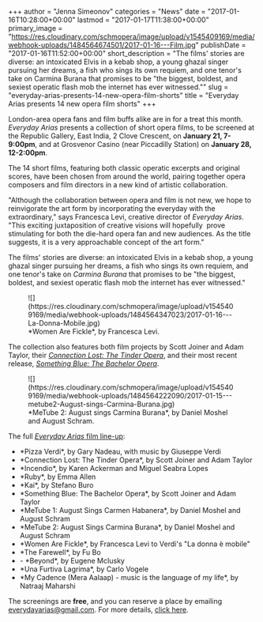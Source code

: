 +++
author = "Jenna Simeonov"
categories = "News"
date = "2017-01-16T10:28:00+00:00"
lastmod = "2017-01-17T11:38:00+00:00"
primary_image = "https://res.cloudinary.com/schmopera/image/upload/v1545409169/media/webhook-uploads/1484564674501/2017-01-16---Film.jpg"
publishDate = "2017-01-16T11:52:00+00:00"
short_description = "The films&#039; stories are diverse: an intoxicated Elvis in a kebab shop, a young ghazal singer pursuing her dreams, a fish who sings its own requiem, and one tenor&#039;s take on Carmina Burana that promises to be &quot;the biggest, boldest, and sexiest operatic flash mob the internet has ever witnessed.&quot;"
slug = "everyday-arias-presents-14-new-opera-film-shorts"
title = "Everyday Arias presents 14 new opera film shorts"
+++

London-area opera fans and film buffs alike are in for a treat this month. *Everyday Arias* presents a collection of short opera films, to be screened at the Republic Gallery, East India, 2 Clove Crescent, on **January 21, 7-9:00pm**, and at Grosvenor Casino (near Piccadilly Station) on **January 28, 12-2:00pm**.

The 14 short films, featuring both classic operatic excerpts and original scores, have been chosen from around the world, pairing together opera composers and film directors in a new kind of artistic collaboration.

"Although the collaboration between opera and film is not new, we hope to reinvigorate the art form by incorporating the everyday with the extraordinary," says Francesca Levi, creative director of *Everyday Arias*. "This exciting juxtaposition of creative visions will hopefully  prove stimulating for both the die-hard opera fan and new audiences. As the title suggests, it is a very approachable concept of the art form."

The films' stories are diverse: an intoxicated Elvis in a kebab shop, a young ghazal singer pursuing her dreams, a fish who sings its own requiem, and one tenor's take on *Carmina Burana* that promises to be "the biggest, boldest, and sexiest operatic flash mob the internet has ever witnessed."

<figure data-type="image">
![](https://res.cloudinary.com/schmopera/image/upload/v1545409169/media/webhook-uploads/1484564347023/2017-01-16---La-Donna-Mobile.jpg)
<figcaption>*Women Are Fickle*, by Francesca Levi.</figcaption>
</figure>

The collection also features both film projects by Scott Joiner and Adam Taylor, their [*Connection Lost: The Tinder Opera*](/has-everyone-seen-the-tinder-opera/), and their most recent release, [*Something Blue: The Bachelor Opera*](/something-blue-the-bachelor-opera/).

<figure data-type="image">
![](https://res.cloudinary.com/schmopera/image/upload/v1545409169/media/webhook-uploads/1484564222090/2017-01-15---metube2-August-sings-Carmina-Burana.jpg)
<figcaption>*MeTube 2: August sings Carmina Burana*, by Daniel Moshel and August Schram.</figcaption>
</figure>

The full [*Everyday Arias* film line-up](http://www.everydayarias.com/#/winter-programme/):

<ul class="nospace">

<li> *Pizza Verdi*, by Gary Nadeau, with music by Giuseppe Verdi
<li> *Connection Lost: The Tinder Opera*, by Scott Joiner and Adam Taylor
<li> *Incendio*, by Karen Ackerman and Miguel Seabra Lopes
<li> *Ruby*, by Emma Allen
<li> *Kai*, by Stefano Buro
<li> *Something Blue: The Bachelor Opera*, by Scott Joiner and Adam Taylor
<li> *MeTube 1: August Sings Carmen Habanera*, by Daniel Moshel and August Schram
<li> *MeTube 2: August Sings Carmina Burana*, by Daniel Moshel and August Schram
<li> *Women Are Fickle*, by Francesca Levi to Verdi's "La donna è mobile"
<li> *The Farewell*, by Fu Bo
<li>- *Beyond*, by Eugene McIusky 
<li> *Una Furtiva Lagrima*, by Carlo Vogele
<li> *My Cadence (Mera Aalaap) - music is the language of my life*, by Natraaj Maharshi

</ul>

The screenings are **free**, and you can reserve a place by emailing [everydayarias@gmail.com](mailto:everydayarias@gmail.com). For more details, [click here](http://www.everydayarias.com/#/winter-programme/).


